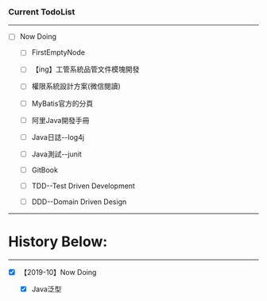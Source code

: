 ### Current TodoList

****

* [ ] Now Doing
  
  * [ ] FirstEmptyNode
  - [ ] 【ing】工管系統品管文件模塊開發
  
  - [ ] 權限系統設計方案(微信閱讀)
  
  - [ ] MyBatis官方的分頁
  
  - [ ] 阿里Java開發手冊
  * [ ] Java日誌--log4j
  - [ ] Java測試--junit
  
  - [ ] GitBook
  
  - [ ] TDD--Test Driven Development
  
  - [ ] DDD--Domain Driven Design

****

# History Below:

****

* [x] 【2019-10】Now Doing
  
  * [x] Java泛型
